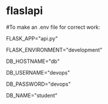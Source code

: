 # flaslapi

#To make an .env file for correct work:

FLASK_APP="api.py"

FLASK_ENVIRONMENT="development"

DB_HOSTNAME="db" 


DB_USERNAME="devops"


DB_PASSWORD="devops"


DB_NAME="student"


